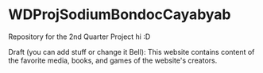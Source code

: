 # WDProjSodiumBondocCayabyab
Repository for the 2nd Quarter Project
hi :D

Draft (you can add stuff or change it Bell):
This website contains content of the favorite media, books, and games of the website's creators. 
